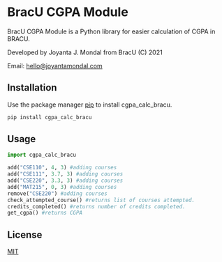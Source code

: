 # BracU CGPA Module

BracU CGPA Module is a Python library for easier calculation of CGPA in BRACU.

Developed by Joyanta J. Mondal from BracU (C) 2021

Email: hello@joyantamondal.com

## Installation

Use the package manager [pip](https://pip.pypa.io/en/stable/) to install cgpa_calc_bracu.

```bash
pip install cgpa_calc_bracu
```

## Usage

```python
import cgpa_calc_bracu

add("CSE110", 4, 3) #adding courses
add("CSE111", 3.7, 3) #adding courses
add("CSE220", 3.3, 3) #adding courses
add("MAT215", 0, 3) #adding courses
remove("CSE220") #adding courses
check_attempted_course() #returns list of courses attempted.
credits_completed() #returns number of credits completed.
get_cgpa() #returns CGPA

```

## License
[MIT](https://choosealicense.com/licenses/mit/)